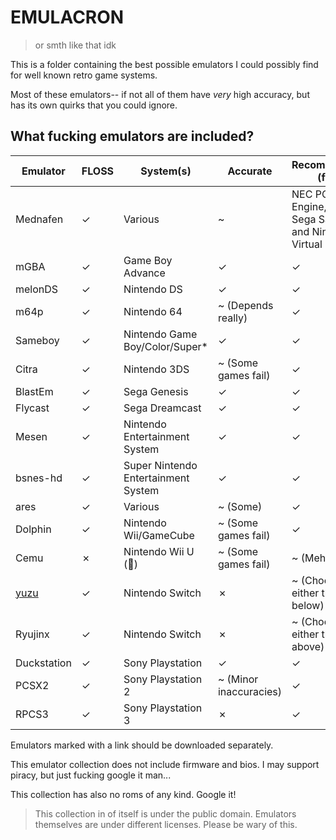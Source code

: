 # EMULACRON

> or smth like that idk

This is a folder containing the best possible emulators I could possibly find for well known retro game systems.

Most of these emulators-- if not all of them have *very* high accuracy, but has its own quirks that you could ignore.

## What fucking emulators are included?

| Emulator    | FLOSS | System(s)                           | Accurate               | Recommended (for)                                          |
|-------------|-------|-------------------------------------|------------------------|------------------------------------------------------------|
| Mednafen    | ✓     | Various                             | ~                      | NEC PC Engine, PC-FX, Sega Saturn and Nintendo Virtual Boy |
| mGBA        | ✓     | Game Boy Advance                    | ✓                      | ✓                                                          |
| melonDS     | ✓     | Nintendo DS                         | ✓                      | ✓                                                          |
| m64p        | ✓     | Nintendo 64                         | ~ (Depends really)     | ✓                                                          |
| Sameboy     | ✓     | Nintendo Game Boy/Color/Super*      | ✓                      | ✓                                                          |
| Citra       | ✓     | Nintendo 3DS                        | ~ (Some games fail)    | ✓                                                          |
| BlastEm     | ✓     | Sega Genesis                        | ✓                      | ✓                                                          |
| Flycast     | ✓     | Sega Dreamcast                      | ✓                      | ✓                                                          |
| Mesen       | ✓     | Nintendo Entertainment System       | ✓                      | ✓                                                          |
| bsnes-hd    | ✓     | Super Nintendo Entertainment System | ✓                      | ✓                                                          |
| ares        | ✓     | Various                             | ~ (Some)               | ✓                                                          |
| Dolphin     | ✓     | Nintendo Wii/GameCube               | ~ (Some games fail)    | ✓                                                          |
| Cemu        | ✗     | Nintendo Wii U (:thinking:)         | ~ (Some games fail)    | ~ (Meh...)                                                 |
| [yuzu](https://yuzu-emu.org/downloads/)        | ✓     | Nintendo Switch                     | ✗                      | ~ (Choose either this or below)                            |
| Ryujinx     | ✓     | Nintendo Switch                     | ✗                      | ~ (Choose either this or above)                            |
| Duckstation | ✓     | Sony Playstation                    | ✓                      | ✓                                                          |
| PCSX2       | ✓     | Sony Playstation 2                  | ~ (Minor inaccuracies) | ✓                                                          |
| RPCS3       | ✓     | Sony Playstation 3                  | ✗                      | ✓                                                          |

Emulators marked with a link should be downloaded separately.

This emulator collection does not include firmware and bios. I may support piracy, but just fucking google it man...

This collection has also no roms of any kind. Google it!

> This collection in of itself is under the public domain. Emulators themselves are under different licenses.
Please be wary of this.